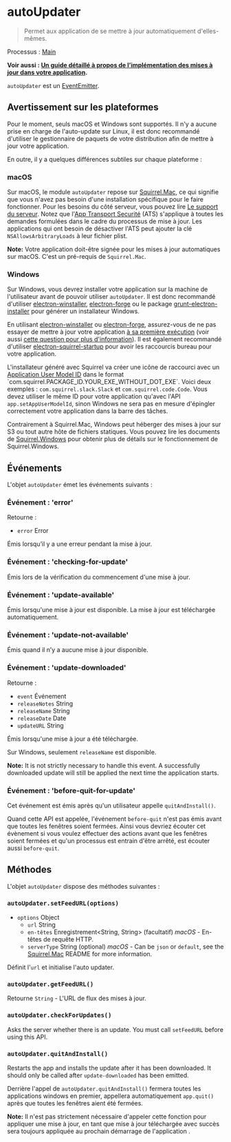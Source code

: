# autoUpdater

> Permet aux application de se mettre à jour automatiquement d'elles-mêmes.

Processus : [Main](../glossary.md#main-process)

**Voir aussi : [Un guide détaillé à propos de l’implémentation des mises à jour dans votre application](../tutorial/updates.md).**

`autoUpdater` est un [EventEmitter](https://nodejs.org/api/events.html#events_class_eventemitter).

## Avertissement sur les plateformes

Pour le moment, seuls macOS et Windows sont supportés. Il n'y a aucune prise en charge de l'auto-update sur Linux, il est donc recommandé d'utiliser le gestionnaire de paquets de votre distribution afin de mettre à jour votre application.

En outre, il y a quelques différences subtiles sur chaque plateforme :

### macOS

Sur macOS, le module `autoUpdater` repose sur [Squirrel.Mac](https://github.com/Squirrel/Squirrel.Mac), ce qui signifie que vous n'avez pas besoin d'une installation spécifique pour le faire fonctionner. Pour les besoins du côté serveur, vous pouvez lire [Le support du serveur](https://github.com/Squirrel/Squirrel.Mac#server-support). Notez que l'[App Transport Securité](https://developer.apple.com/library/content/documentation/General/Reference/InfoPlistKeyReference/Articles/CocoaKeys.html#//apple_ref/doc/uid/TP40009251-SW35) (ATS) s'applique à toutes les demandes formulées dans le cadre du processus de mise à jour. Les applications qui ont besoin de désactiver l'ATS peut ajouter la clé `NSAllowsArbitraryLoads` à leur fichier plist.

**Note:** Votre application doit-être signée pour les mises à jour automatiques sur macOS. C'est un pré-requis de `Squirrel.Mac`.

### Windows

Sur Windows, vous devrez installer votre application sur la machine de l'utilisateur avant de pouvoir utiliser `autoUpdater`. Il est donc recommandé d'utiliser [electron-winstaller](https://github.com/electron/windows-installer), [electron-forge](https://github.com/electron-userland/electron-forge) ou le package [grunt-electron-installer](https://github.com/electron/grunt-electron-installer) pour générer un installateur Windows.

En utilisant [electron-winstaller](https://github.com/electron/windows-installer) ou [electron-forge](https://github.com/electron-userland/electron-forge), assurez-vous de ne pas essayer de mettre à jour votre application [à sa première exécution](https://github.com/electron/windows-installer#handling-squirrel-events) (voir aussi [cette question pour plus d'information](https://github.com/electron/electron/issues/7155)). Il est également recommandé d'utiliser [electron-squirrel-startup](https://github.com/mongodb-js/electron-squirrel-startup) pour avoir les raccourcis bureau pour votre application.

L'installateur généré avec Squirrel va créer une icône de raccourci avec un [Application User Model ID](https://msdn.microsoft.com/en-us/library/windows/desktop/dd378459(v=vs.85).aspx) dans le format `com.squirrel.PACKAGE_ID.YOUR_EXE_WITHOUT_DOT_EXE`. Voici deux exemples : `com.squirrel.slack.Slack` et `com.squirrel.code.Code`. Vous devez utiliser le même ID pour votre application qu'avec l'API `app.setAppUserModelId`, sinon Windows ne sera pas en mesure d'épingler correctement votre application dans la barre des tâches.

Contrairement à Squirrel.Mac, Windows peut héberger des mises à jour sur S3 ou tout autre hôte de fichiers statiques. Vous pouvez lire les documents de [Squirrel.Windows](https://github.com/Squirrel/Squirrel.Windows) pour obtenir plus de détails sur le fonctionnement de Squirrel.Windows.

## Événements

L'objet `autoUpdater` émet les événements suivants :

### Événement : 'error'

Retourne :

* `error` Error

Émis lorsqu’il y a une erreur pendant la mise à jour.

### Événement : 'checking-for-update'

Émis lors de la vérification du commencement d'une mise à jour.

### Événement : 'update-available'

Émis lorsqu'une mise à jour est disponible. La mise à jour est téléchargée automatiquement.

### Événement : 'update-not-available'

Émis quand il n’y a aucune mise à jour disponible.

### Événement : 'update-downloaded'

Retourne :

* `event` Événement
* `releaseNotes` String
* `releaseName` String
* `releaseDate` Date
* `updateURL` String

Émis lorsqu'une mise à jour a été téléchargée.

Sur Windows, seulement `releaseName` est disponible.

**Note:** It is not strictly necessary to handle this event. A successfully downloaded update will still be applied the next time the application starts.

### Événement : 'before-quit-for-update'

Cet événement est émis après qu'un utilisateur appelle `quitAndInstall()`.

Quand cette API est appelée, l'événement `before-quit` n'est pas émis avant que toutes les fenêtres soient fermées. Ainsi vous devriez écouter cet évènement si vous voulez effectuer des actions avant que les fenêtres soient fermées et qu'un processus est entrain d'être arrêté, est écouter aussi `before-quit`.

## Méthodes

L'objet `autoUpdater` dispose des méthodes suivantes :

### `autoUpdater.setFeedURL(options)`

* `options` Object
  * `url` String
  * `en-têtes` Enregistrement<String, String> (facultatif) _macOS_ - En-têtes de requête HTTP.
  * `serverType` String (optional) _macOS_ - Can be `json` or `default`, see the [Squirrel.Mac](https://github.com/Squirrel/Squirrel.Mac) README for more information.

Définit l'`url` et initialise l'auto updater.

### `autoUpdater.getFeedURL()`

Retourne `String` - L'URL de flux des mises à jour.

### `autoUpdater.checkForUpdates()`

Asks the server whether there is an update. You must call `setFeedURL` before using this API.

### `autoUpdater.quitAndInstall()`

Restarts the app and installs the update after it has been downloaded. It should only be called after `update-downloaded` has been emitted.

Derrière l'appel de `autoUpdater.quitAndInstall()` fermera toutes les applications windows en premier, appellera automatiquement `app.quit()` après que toutes les fenêtres aient été fermées.

**Note:** Il n'est pas strictement nécessaire d'appeler cette fonction pour appliquer une mise à jour, en tant que mise à jour téléchargée avec succès sera toujours appliquée au prochain démarrage de l'application .
